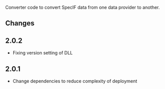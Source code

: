 ﻿Converter code to convert SpecIF data from one data provider to another.

## Changes

## 2.0.2
* Fixing version setting of DLL

## 2.0.1
* Change dependencies to reduce complexity of deployment